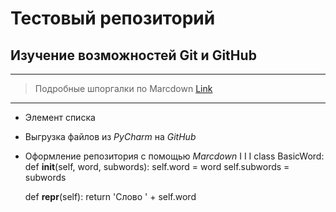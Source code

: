 # Тестовый репозиторий
## Изучение возможностей Git и GitHub
***
> Подробные шпоргалки по Marcdown [Link]([http://a.com](https://commonmark.org/help/))
***
* Элемент списка
* Выгрузка файлов из _PyCharm_ на _GitHub_
* Оформление репозитория с помощью _Marcdown_ 
I I I
class BasicWord:
    def __init__(self, word, subwords):
        self.word = word
        self.subwords = subwords

    def __repr__(self):
        return 'Слово ' + self.word
